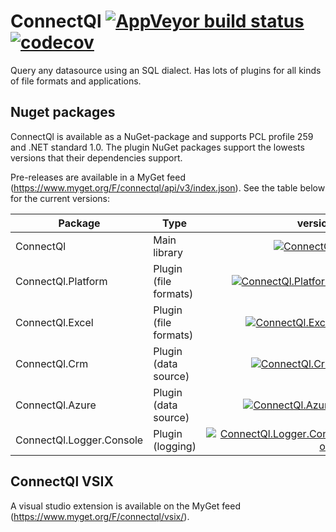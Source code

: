 # ConnectQl [![AppVeyor build status](https://ci.appveyor.com/api/projects/status/github/MaartenX/ConnectQl?branch=master&svg=true)](https://ci.appveyor.com/project/MaartenX/connectql) [![codecov](https://codecov.io/gh/MaartenX/ConnectQl/branch/development/graphs/badge.svg)](https://codecov.io/gh/MaartenX/ConnectQl)
Query any datasource using an SQL dialect. Has lots of plugins for all kinds of file formats and applications.

## Nuget packages
ConnectQl is available as a NuGet-package and supports PCL profile 259 and .NET standard 1.0.
The plugin NuGet packages support the lowests versions that their dependencies support.

Pre-releases are available in a MyGet feed (https://www.myget.org/F/connectql/api/v3/index.json). See the table below for the current versions:

|Package|Type|version|
|-------|------|-----------------:|
|ConnectQl|Main library|[![ConnectQl](https://img.shields.io/myget/connectql/v/ConnectQl.svg?label=myget)](https://www.myget.org/feed/connectql/package/nuget/ConnectQl)|
|ConnectQl.Platform|Plugin (file formats)|[![ConnectQl.Platform](https://img.shields.io/myget/connectql/v/ConnectQl.Platform.svg?label=myget)](https://www.myget.org/feed/connectql/package/nuget/ConnectQl.Platform)|
|ConnectQl.Excel|Plugin (file formats)|[![ConnectQl.Excel](https://img.shields.io/myget/connectql/v/ConnectQl.Excel.svg?label=myget)](https://www.myget.org/feed/connectql/package/nuget/ConnectQl.Excel)|
|ConnectQl.Crm|Plugin (data source)|[![ConnectQl.Crm](https://img.shields.io/myget/connectql/v/ConnectQl.Crm.svg?label=myget)](https://www.myget.org/feed/connectql/package/nuget/ConnectQl.Crm)|
|ConnectQl.Azure|Plugin (data source)|[![ConnectQl.Azure](https://img.shields.io/myget/connectql/v/ConnectQl.Azure.svg?label=myget)](https://www.myget.org/feed/connectql/package/nuget/ConnectQl.Azure)|
|ConnectQl.Logger.Console|Plugin (logging)|[![ConnectQl.Logger.Console](https://img.shields.io/myget/connectql/v/ConnectQl.Logger.Console.svg?label=myget)](https://www.myget.org/feed/connectql/package/nuget/ConnectQl.Logger.Console)|
## ConnectQl VSIX
A visual studio extension is available on the MyGet feed (https://www.myget.org/F/connectql/vsix/). 